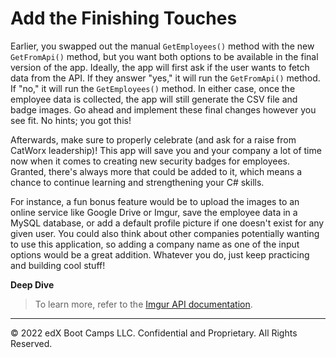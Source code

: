 # Add the Finishing Touches

Earlier, you swapped out the manual `GetEmployees()` method with the new `GetFromApi()` method, but you want both options to be available in the final version of the app. Ideally, the app will first ask if the user wants to fetch data from the API. If they answer "yes," it will run the `GetFromApi()` method. If "no," it will run the `GetEmployees()` method. In either case, once the employee data is collected, the app will still generate the CSV file and badge images. Go ahead and implement these final changes however you see fit. No hints; you got this!

Afterwards, make sure to properly celebrate (and ask for a raise from CatWorx leadership)! This app will save you and your company a lot of time now when it comes to creating new security badges for employees. Granted, there's always more that could be added to it, which means a chance to continue learning and strengthening your C# skills.

For instance, a fun bonus feature would be to upload the images to an online service like Google Drive or Imgur, save the employee data in a MySQL database, or add a default profile picture if one doesn't exist for any given user. You could also think about other companies potentially wanting to use this application, so adding a company name as one of the input options would be a great addition. Whatever you do, just keep practicing and building cool stuff!

**Deep Dive**

> To learn more, refer to the [Imgur API documentation](https://apidocs.imgur.com/).
  
---
© 2022 edX Boot Camps LLC. Confidential and Proprietary. All Rights Reserved.